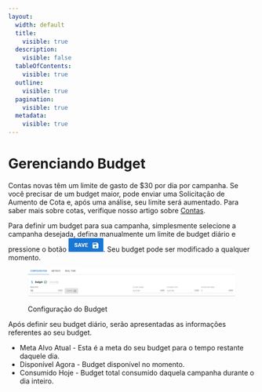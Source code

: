 ```yaml
---
layout:
  width: default
  title:
    visible: true
  description:
    visible: false
  tableOfContents:
    visible: true
  outline:
    visible: true
  pagination:
    visible: true
  metadata:
    visible: true
---
```


# Gerenciando Budget

Contas novas têm um limite de gasto de $30 por dia por campanha. Se você precisar de um budget maior, pode enviar uma Solicitação de Aumento de Cota e, após uma análise, seu limite será aumentado. Para saber mais sobre cotas, verifique nosso artigo sobre [Contas](../accounts/).

Para definir um budget para sua campanha, simplesmente selecione a campanha desejada, defina manualmente um limite de budget diário e pressione o botão <img src="../../.gitbook/assets/image (41).png" alt="" data-size="line">. Seu budget pode ser modificado a qualquer momento.

<figure><img src="../../.gitbook/assets/Captura de tela 2024-12-05 073638.png" alt=""><figcaption><p>Configuração do Budget</p></figcaption></figure>

Após definir seu budget diário, serão apresentadas as informações referentes ao seu budget.

* Meta Alvo Atual - Esta é a meta do seu budget para o tempo restante daquele dia.
* Disponível Agora - Budget disponível no momento.
* Consumido Hoje - Budget total consumido daquela campanha durante o dia inteiro.
